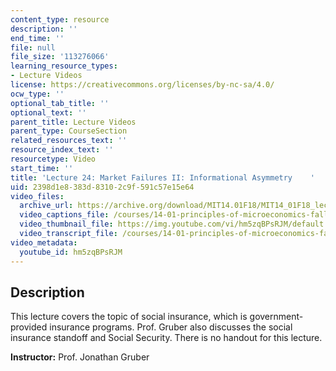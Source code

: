 ```yaml
---
content_type: resource
description: ''
end_time: ''
file: null
file_size: '113276066'
learning_resource_types:
- Lecture Videos
license: https://creativecommons.org/licenses/by-nc-sa/4.0/
ocw_type: ''
optional_tab_title: ''
optional_text: ''
parent_title: Lecture Videos
parent_type: CourseSection
related_resources_text: ''
resource_index_text: ''
resourcetype: Video
start_time: ''
title: 'Lecture 24: Market Failures II: Informational Asymmetry    '
uid: 2398d1e8-383d-8310-2c9f-591c57e15e64
video_files:
  archive_url: https://archive.org/download/MIT14.01F18/MIT14_01F18_lec24_300k.mp4
  video_captions_file: /courses/14-01-principles-of-microeconomics-fall-2018/f7dd5a909e545ed5aa1e43f8b0cfd566_hm5zqBPsRJM.vtt
  video_thumbnail_file: https://img.youtube.com/vi/hm5zqBPsRJM/default.jpg
  video_transcript_file: /courses/14-01-principles-of-microeconomics-fall-2018/afce07c2a7667d4b17631ca9c0e0d0e5_hm5zqBPsRJM.pdf
video_metadata:
  youtube_id: hm5zqBPsRJM
---
```


Description
-----------

This lecture covers the topic of social insurance, which is government-provided insurance programs. Prof. Gruber also discusses the social insurance standoff and Social Security. There is no handout for this lecture. 

**Instructor:** Prof. Jonathan Gruber


